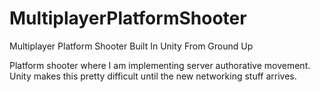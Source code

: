 # MultiplayerPlatformShooter
Multiplayer Platform Shooter Built In Unity From Ground Up

Platform shooter where I am implementing server authorative movement. Unity makes this pretty difficult until the new networking stuff arrives.
